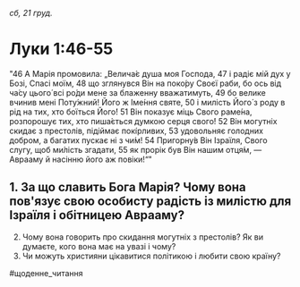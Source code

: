 
_сб, 21 груд._

# Луки 1:46-55
"46 А Марія промовила: „Велича́є душа моя Господа,
47 і радіє мій дух у Бозі, Спасі моїм,
48 що зглянувся Він на поко́ру Своєї раби, бо ось від ча́су цього́ всі ро́ди мене за блаженну вважатимуть,
49 бо велике вчинив мені Поту́жний! Його ж Іме́ння святе,
50 і милість Його́ з роду в рід на тих, хто боїться Його́!
51 Він показує міць Свого раме́на, розпорошує тих, хто пиша́ється думкою серця свого́!
52 Він могутніх скидає з престолів, підіймає покі́рливих,
53 удовольняє голодних добром, а багатих пускає ні з чи́м!
54 Пригорну́в Він Ізраїля, Свого слугу, щоб ми́лість згадати,
55 як прорік був Він нашим отця́м, — Аврааму й насінню його аж повіки!“"

## 1. За що славить Бога Марія? Чому вона пов'язує свою особисту радість із милістю для Ізраїля і обітницею Аврааму?
2. Чому вона говорить про скидання могутніх з престолів? Як ви думаєте, кого вона має на увазі і чому?
3. Чи можуть християни цікавитися політикою і любити свою країну?

#щоденне_читання
